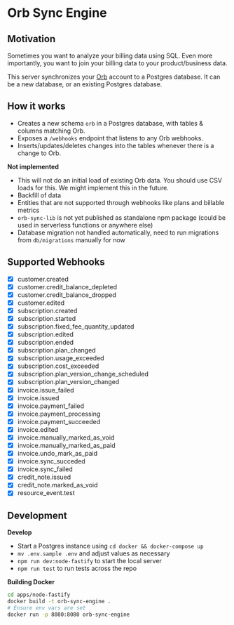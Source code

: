 # Orb Sync Engine

## Motivation

Sometimes you want to analyze your billing data using SQL. Even more importantly, you want to join your billing data to your product/business data.

This server synchronizes your [Orb](https://www.withorb.com/) account to a Postgres database. It can be a new database, or an existing Postgres database.

## How it works

- Creates a new schema `orb` in a Postgres database, with tables & columns matching Orb.
- Exposes a `/webhooks` endpoint that listens to any Orb webhooks.
- Inserts/updates/deletes changes into the tables whenever there is a change to Orb.

**Not implemented**

- This will not do an initial load of existing Orb data. You should use CSV loads for this. We might implement this in the future.
- Backfill of data
- Entities that are not supported through webhooks like plans and billable metrics
- `orb-sync-lib` is not yet published as standalone npm package (could be used in serverless functions or anywhere else)
- Database migration not handled automatically, need to run migrations from `db/migrations` manually for now

## Supported Webhooks

- [x] customer.created
- [x] customer.credit_balance_depleted
- [x] customer.credit_balance_dropped
- [x] customer.edited
- [x] subscription.created
- [x] subscription.started
- [x] subscription.fixed_fee_quantity_updated
- [x] subscription.edited
- [x] subscription.ended
- [x] subscription.plan_changed
- [x] subscription.usage_exceeded
- [x] subscription.cost_exceeded
- [x] subscription.plan_version_change_scheduled
- [x] subscription.plan_version_changed
- [x] invoice.issue_failed
- [x] invoice.issued
- [x] invoice.payment_failed
- [x] invoice.payment_processing
- [x] invoice.payment_succeeded
- [x] invoice.edited
- [x] invoice.manually_marked_as_void
- [x] invoice.manually_marked_as_paid
- [x] invoice.undo_mark_as_paid
- [x] invoice.sync_succeded
- [x] invoice.sync_failed
- [x] credit_note.issued
- [x] credit_note.marked_as_void
- [x] resource_event.test

## Development

**Develop**

- Start a Postgres instance using `cd docker && docker-compose up`
- `mv .env.sample .env` and adjust values as necessary
- `npm run dev:node-fastify` to start the local server
- `npm run test` to run tests across the repo

**Building Docker**

```bash
cd apps/node-fastify
docker build -t orb-sync-engine .
# Ensure env vars are set
docker run -p 8080:8080 orb-sync-engine

